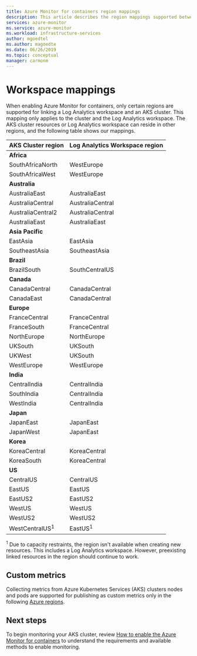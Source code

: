 ```yaml
---
title: Azure Monitor for containers region mappings
description: This article describes the region mappings supported between Azure Monitor for containers, Log Analytics Workspace, and custom metrics.
services: azure-monitor
ms.service: azure-monitor
ms.workload: infrastructure-services
author: mgoedtel
ms.author: magoedte
ms.date: 06/26/2019
ms.topic: conceptual
manager: carmonm 
---
```


# Workspace mappings

 When enabling Azure Monitor for containers, only certain regions are supported for linking a Log Analytics workspace and an AKS cluster. This mapping only applies to the cluster and the Log Analytics workspace. The AKS cluster resources or Log Analytics workspace can reside in other regions, and the following table shows our mappings.

|**AKS Cluster region** | **Log Analytics Workspace region** |
|-----------------------|------------------------------------|
|**Africa** | |
|SouthAfricaNorth |WestEurope |
|SouthAfricaWest |WestEurope |
|**Australia** | |
|AustraliaEast |AustraliaEast |
|AustraliaCentral |AustraliaCentral |
|AustraliaCentral2 |AustraliaCentral |
|AustraliaEast |AustraliaEast |
|**Asia Pacific** | |
|EastAsia |EastAsia |
|SoutheastAsia |SoutheastAsia |
|**Brazil** | |
|BrazilSouth | SouthCentralUS |
|**Canada** ||
|CanadaCentral |CanadaCentral |
|CanadaEast |CanadaCentral |
|**Europe** | |
|FranceCentral |FranceCentral |
|FranceSouth |FranceCentral |
|NorthEurope |NorthEurope |
|UKSouth |UKSouth |
|UKWest |UKSouth |
|WestEurope |WestEurope |
|**India** | |
|CentralIndia |CentralIndia |
|SouthIndia |CentralIndia |
|WestIndia |CentralIndia |
|**Japan** | |
|JapanEast |JapanEast |
|JapanWest |JapanEast |
|**Korea** | |
|KoreaCentral |KoreaCentral |
|KoreaSouth |KoreaCentral |
|**US** | |
|CentralUS |CentralUS|
|EastUS |EastUS |
|EastUS2 |EastUS2 |
|WestUS |WestUS |
|WestUS2 |WestUS2 |
|WestCentralUS<sup>1</sup>|EastUS<sup>1</sup>|

<sup>1</sup> Due to capacity restraints, the region isn't available when creating new resources. This includes a Log Analytics workspace. However, preexisting linked resources in the region should continue to work.

## Custom metrics
Collecting metrics from Azure Kubernetes Services (AKS) clusters nodes and pods are supported for publishing as custom metrics only in the following [Azure regions](../platform/metrics-custom-overview.md#supported-regions).

## Next steps

To begin monitoring your AKS cluster, review [How to enable the Azure Monitor for containers](container-insights-onboard.md) to understand the requirements and available methods to enable monitoring.  